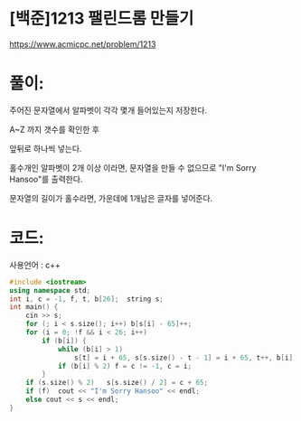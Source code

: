 # [백준]1213 팰린드롬 만들기

https://www.acmicpc.net/problem/1213

# 풀이:

주어진 문자열에서 알파벳이 각각 몇개 들어있는지 저장한다.

A~Z 까지 갯수를 확인한 후

앞뒤로 하나씩 넣는다.

홀수개인 알파벳이 2개 이상 이라면, 문자열을 만들 수 없으므로  "I'm Sorry Hansoo"를 출력한다.

문자열의 길이가 홀수라면, 가운데에 1개남은 글자를 넣어준다. 



# **코드:** 

사용언어 : c++
```c++
#include <iostream>
using namespace std;
int i, c = -1, f, t, b[26];  string s;
int main() {
	cin >> s;
	for (; i < s.size(); i++) b[s[i] - 65]++;
	for (i = 0; !f && i < 26; i++)
		if (b[i]) {
			while (b[i] > 1) 
                s[t] = i + 65, s[s.size() - t - 1] = i + 65, t++, b[i] -= 2;
			if (b[i] % 2) f = c != -1, c = i;
		}
	if (s.size() % 2)	s[s.size() / 2] = c + 65;
	if (f)	cout << "I'm Sorry Hansoo" << endl;
	else cout << s << endl;
}
```

